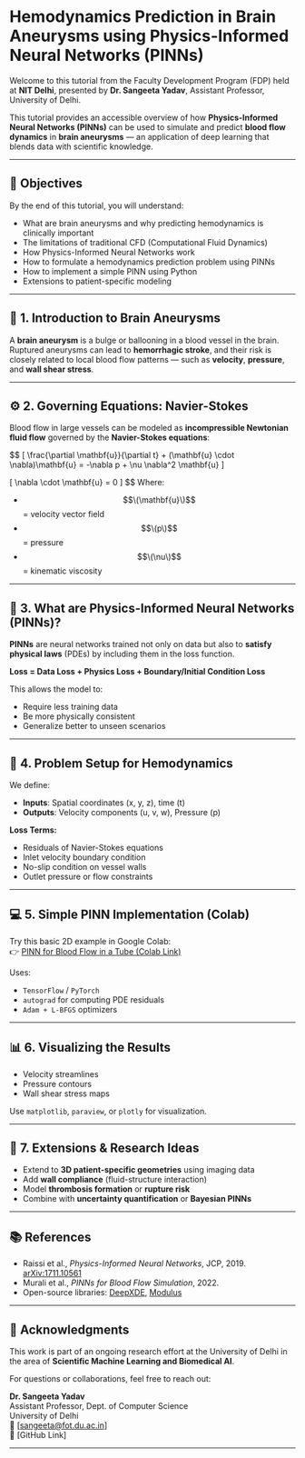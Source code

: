 # Hemodynamics Prediction in Brain Aneurysms using Physics-Informed Neural Networks (PINNs)

Welcome to this tutorial from the Faculty Development Program (FDP) held at **NIT Delhi**, presented by **Dr. Sangeeta Yadav**, Assistant Professor, University of Delhi.

This tutorial provides an accessible overview of how **Physics-Informed Neural Networks (PINNs)** can be used to simulate and predict **blood flow dynamics** in **brain aneurysms** — an application of deep learning that blends data with scientific knowledge.

---

## 📌 Objectives

By the end of this tutorial, you will understand:
- What are brain aneurysms and why predicting hemodynamics is clinically important
- The limitations of traditional CFD (Computational Fluid Dynamics)
- How Physics-Informed Neural Networks work
- How to formulate a hemodynamics prediction problem using PINNs
- How to implement a simple PINN using Python
- Extensions to patient-specific modeling

---

## 🧠 1. Introduction to Brain Aneurysms

A **brain aneurysm** is a bulge or ballooning in a blood vessel in the brain. Ruptured aneurysms can lead to **hemorrhagic stroke**, and their risk is closely related to local blood flow patterns — such as **velocity**, **pressure**, and **wall shear stress**.

---

## ⚙️ 2. Governing Equations: Navier-Stokes

Blood flow in large vessels can be modeled as **incompressible Newtonian fluid flow** governed by the **Navier-Stokes equations**:

$$ \[
\frac{\partial \mathbf{u}}{\partial t} + (\mathbf{u} \cdot \nabla)\mathbf{u} = -\nabla p + \nu \nabla^2 \mathbf{u}
\] 


\[
\nabla \cdot \mathbf{u} = 0
\]
$$
Where:
- $$\(\mathbf{u}\)$$ = velocity vector field
- $$\(p\)$$ = pressure
- $$\(\nu\)$$ = kinematic viscosity

---

## 🤖 3. What are Physics-Informed Neural Networks (PINNs)?

**PINNs** are neural networks trained not only on data but also to **satisfy physical laws** (PDEs) by including them in the loss function.

**Loss = Data Loss + Physics Loss + Boundary/Initial Condition Loss**

This allows the model to:
- Require less training data
- Be more physically consistent
- Generalize better to unseen scenarios

---

## 🧪 4. Problem Setup for Hemodynamics

We define:
- **Inputs**: Spatial coordinates (x, y, z), time (t)
- **Outputs**: Velocity components (u, v, w), Pressure (p)

**Loss Terms:**
- Residuals of Navier-Stokes equations
- Inlet velocity boundary condition
- No-slip condition on vessel walls
- Outlet pressure or flow constraints

---

## 💻 5. Simple PINN Implementation (Colab)

Try this basic 2D example in Google Colab:  
👉 [PINN for Blood Flow in a Tube (Colab Link)](https://colab.research.google.com/drive/YOUR_LINK_HERE)

Uses:
- `TensorFlow` / `PyTorch`
- `autograd` for computing PDE residuals
- `Adam + L-BFGS` optimizers

---

## 📊 6. Visualizing the Results

- Velocity streamlines
- Pressure contours
- Wall shear stress maps

Use `matplotlib`, `paraview`, or `plotly` for visualization.

---

## 🚀 7. Extensions & Research Ideas

- Extend to **3D patient-specific geometries** using imaging data
- Add **wall compliance** (fluid-structure interaction)
- Model **thrombosis formation** or **rupture risk**
- Combine with **uncertainty quantification** or **Bayesian PINNs**

---

## 📚 References

- Raissi et al., *Physics-Informed Neural Networks*, JCP, 2019. [arXiv:1711.10561](https://arxiv.org/abs/1711.10561)
- Murali et al., *PINNs for Blood Flow Simulation*, 2022.
- Open-source libraries: [DeepXDE](https://github.com/lululxvi/deepxde), [Modulus](https://developer.nvidia.com/modulus)

---

## 🙌 Acknowledgments

This work is part of an ongoing research effort at the University of Delhi in the area of **Scientific Machine Learning and Biomedical AI**.

For questions or collaborations, feel free to reach out:

**Dr. Sangeeta Yadav**  
Assistant Professor, Dept. of Computer Science  
University of Delhi  
📧 [sangeeta@fot.du.ac.in]  
🔗 [GitHub Link]

---

